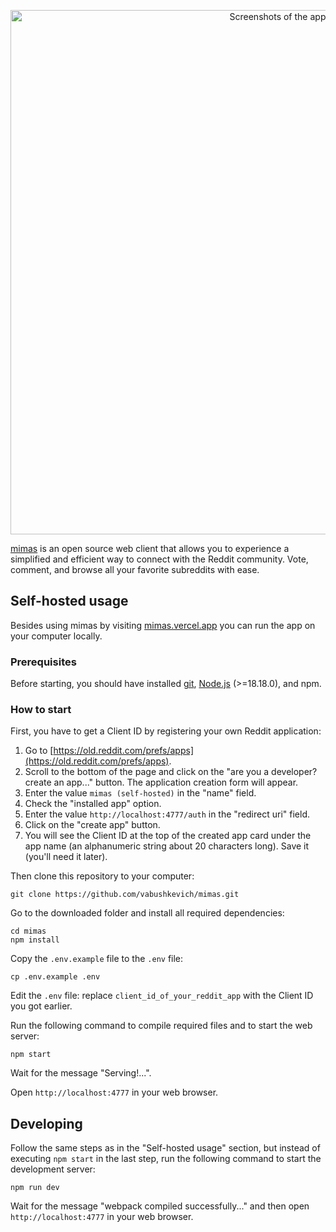 <p align="center"><img src="https://github.com/vabushkevich/mimas/assets/23465488/fac30f01-7bc5-49b9-a2eb-43887a27f4e4" width="839" alt="Screenshots of the app"></p>

[mimas](https://mimas.vercel.app) is an open source web client that allows you
to experience a simplified and efficient way to connect with the Reddit
community. Vote, comment, and browse all your favorite subreddits with ease.

## Self-hosted usage

Besides using mimas by visiting [mimas.vercel.app](https://mimas.vercel.app) you
can run the app on your computer locally.

### Prerequisites

Before starting, you should have installed [git](https://git-scm.com),
[Node.js](https://nodejs.org) (>=18.18.0), and npm.

### How to start

First, you have to get a Client ID by registering your own Reddit application:

1. Go to [https://old.reddit.com/prefs/apps](https://old.reddit.com/prefs/apps).
2. Scroll to the bottom of the page and click on the "are you a developer?
   create an app..." button. The application creation form will appear.
3. Enter the value `mimas (self-hosted)` in the "name" field.
4. Check the "installed app" option.
5. Enter the value `http://localhost:4777/auth` in the "redirect uri" field.
6. Click on the "create app" button.
7. You will see the Client ID at the top of the created app card under the app
   name (an alphanumeric string about 20 characters long). Save it (you'll need
   it later).

Then clone this repository to your computer:

```shell
git clone https://github.com/vabushkevich/mimas.git
```

Go to the downloaded folder and install all required dependencies:

```shell
cd mimas
npm install
```

Copy the `.env.example` file to the `.env` file:

```shell
cp .env.example .env
```

Edit the `.env` file: replace `client_id_of_your_reddit_app` with the Client ID
you got earlier.

Run the following command to compile required files and to start the web server:

```shell
npm start
```

Wait for the message "Serving!...".

Open `http://localhost:4777` in your web browser.

## Developing

Follow the same steps as in the "Self-hosted usage" section, but instead of
executing `npm start` in the last step, run the following command to start the
development server:

```shell
npm run dev
```

Wait for the message "webpack compiled successfully..." and then open
`http://localhost:4777` in your web browser.
